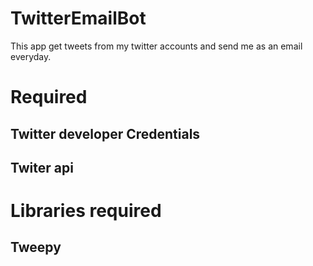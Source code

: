 # TwitterEmailBot
This app get tweets from my  twitter accounts and send me as an email everyday.

# Required 
## Twitter developer Credentials
## Twiter api

# Libraries required
## Tweepy
